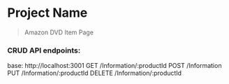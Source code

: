 # Project Name
> Amazon DVD Item Page

### CRUD API endpoints:
base: http://localhost:3001
GET /Information/:productId
POST /Information
PUT /Information/:productId
DELETE /Information/:productId



